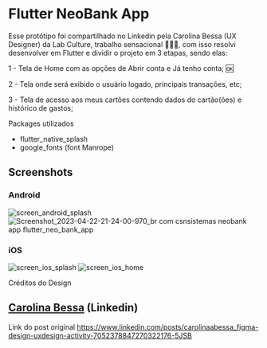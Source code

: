# Flutter NeoBank App
Esse protótipo foi compartilhado no Linkedin pela Carolina Bessa (UX Designer) da Lab Culture, trabalho sensacional 👏👏👏, com isso resolvi desenvolver em Flutter e dividir o projeto em 3 etapas, sendo elas:

1 - Tela de Home com as opções de Abrir conta e Já tenho conta; 🆗

2 - Tela onde será exibido o usuário logado, principais transações, etc;

3 - Tela de acesso aos meus cartões contendo dados do cartão(ões) e histórico de gastos;

Packages utilizados
- flutter_native_splash
- google_fonts (font Manrope)

## Screenshots
### Android
![screen_android_splash](https://user-images.githubusercontent.com/11803107/233814425-b71575ff-e774-4780-b135-a387682064fd.jpg)
![Screenshot_2023-04-22-21-24-00-970_br com csnsistemas neobank app flutter_neo_bank_app](https://user-images.githubusercontent.com/11803107/233812984-e189116f-3e00-4e8a-a86c-36136df4a52b.jpg)

### iOS
![screen_ios_splash](https://user-images.githubusercontent.com/11803107/233814305-2b1bc97a-d185-48e4-8cce-138607ea7c00.png)
![screen_ios_home](https://user-images.githubusercontent.com/11803107/233814335-b386768a-2cc3-4368-800f-834d5e96849f.png)

Créditos do Design
## [Carolina Bessa](https://www.linkedin.com/in/carolinaabessa/) (Linkedin)
Link do post original
https://www.linkedin.com/posts/carolinaabessa_figma-design-uxdesign-activity-7052378847270322176-5JSB
